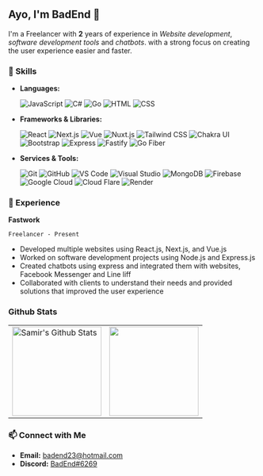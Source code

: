 ## Ayo, I'm BadEnd 👋

I'm a Freelancer with **2** years of experience in *Website development*, *software development tools* and *chatbots*. with a strong focus on creating the user experience easier and faster.

### 🚀 Skills
- **Languages:**

    ![JavaScript](https://img.shields.io/badge/-JavaScript-yellow?style=flat-square&logo=javascript&logoColor=white)
    ![C#](https://img.shields.io/badge/-C%23-purple?style=flat-square&logo=csharp&logoColor=white)
    ![Go](https://img.shields.io/badge/-Go-00ADD8?style=flat-square&logo=go&logoColor=white)
    ![HTML](https://img.shields.io/badge/-HTML-orange?style=flat-square&logo=html5&logoColor=white)
    ![CSS](https://img.shields.io/badge/-CSS-blue?style=flat-square&logo=css3&logoColor=white)

- **Frameworks & Libraries:**
    
    ![React](https://img.shields.io/badge/-React-61DAFB?style=flat-square&logo=react&logoColor=white)
    ![Next.js](https://img.shields.io/badge/-Next.js-000000?style=flat-square&logo=next.js&logoColor=white)
    ![Vue](https://img.shields.io/badge/-Vue-4FC08D?style=flat-square&logo=vue.js&logoColor=white)
    ![Nuxt.js](https://img.shields.io/badge/-Nuxt.js-00C58E?style=flat-square&logo=nuxt.js&logoColor=white)
    ![Tailwind CSS](https://img.shields.io/badge/-Tailwind%20CSS-38B2AC?style=flat-square&logo=tailwind-css&logoColor=white)
    ![Chakra UI](https://img.shields.io/badge/-Chakra%20UI-319795?style=flat-square&logo=chakra-ui&logoColor=white)
    ![Bootstrap](https://img.shields.io/badge/-Bootstrap-7952B3?style=flat-square&logo=bootstrap&logoColor=white)
    ![Express](https://img.shields.io/badge/-Express-000000?style=flat-square&logo=express&logoColor=white)
    ![Fastify](https://img.shields.io/badge/-Fastify-000000?style=flat-square&logo=fastify&logoColor=white)
    ![Go Fiber](https://img.shields.io/badge/-Go%20Fiber-00ADD8?style=flat-square&logo=go&logoColor=white)
  
- **Services & Tools:**

    ![Git](https://img.shields.io/badge/-Git-F05032?style=flat-square&logo=git&logoColor=white)
    ![GitHub](https://img.shields.io/badge/-GitHub-181717?style=flat-square&logo=github&logoColor=white)
    ![VS Code](https://img.shields.io/badge/-VS%20Code-007ACC?style=flat-square&logo=visual-studio-code&logoColor=white)
    ![Visual Studio](https://img.shields.io/badge/-Visual%20Studio-5C2D91?style=flat-square&logo=visual-studio&logoColor=white)
    ![MongoDB](https://img.shields.io/badge/-MongoDB-47A248?style=flat-square&logo=mongodb&logoColor=white)
    ![Firebase](https://img.shields.io/badge/-Firebase-FFCA28?style=flat-square&logo=firebase&logoColor=white)
    ![Google Cloud](https://img.shields.io/badge/-Google%20Cloud-4285F4?style=flat-square&logo=google-cloud&logoColor=white)
    ![Cloud Flare](https://img.shields.io/badge/-Cloud%20Flare-F38020?style=flat-square&logo=cloudflare&logoColor=white)
    ![Render](https://img.shields.io/badge/-Render-000000?style=flat-square&logo=render&logoColor=white)

### 💼 Experience
**Fastwork**

`Freelancer - Present`

- Developed multiple websites using React.js, Next.js, and Vue.js
- Worked on software development projects using Node.js and Express.js
- Created chatbots using express and integrated them with websites, Facebook Messenger and Line liff
- Collaborated with clients to understand their needs and provided solutions that improved the user experience

### Github Stats
<p align="center">
<table>
<tr>
  
  <td>
  <a href="https://github.com/BadEnd777">
  <img align="center" src="https://github-readme-stats.vercel.app/api?username=BadEnd777&show_icons=true&include_all_commits=true&theme=tokyonight&hide_border=true" alt="Samir's Github Stats" height="180rem" />
  </a>
  </td>
    
  <td> 
<a href="https://github.com/BadEnd777"><img align="center" src="https://github-readme-stats.vercel.app/api/top-langs/?username=BadEnd777&layout=compact&theme=tokyonight&hide_border=true" height="180rem"/></a>
  </td>
    
</tr>
</table>
</p>

### 📫 Connect with Me
- **Email:** badend23@hotmail.com
- **Discord:** [BadEnd#6269](https://discord.com/users/1079117717090611260)

